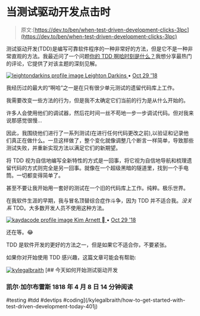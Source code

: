 # 当测试驱动开发点击时

> 原文:[https://dev.to/ben/when-test-driven-development-clicks-3lpc](https://dev.to/ben/when-test-driven-development-clicks-3lpc)

测试驱动开发(TDD)是编写可靠软件程序的一种非常好的方法，但是它不是一种非常直观的方法。我最近问了一个问题[你的 TDD 啊哈时刻是什么？](https://dev.to/ben/what-was-your-tdd-aha-moment-h5f)我想分享最热门的评论，它提供了对该主题的深刻见解。

[![leightondarkins profile image](../Images/e8e066e3840f220887f39a02077e5935.png) ](/leightondarkins) [ Leighton Darkins ](/leightondarkins) • [<time datetime="2018-10-29T14:28:25Z" class="date-short-year"> Oct 29 '18 </time>](https://dev.to/leightondarkins/comment/6e1f) 

我经历过的最大的“啊哈”之一是在只有很少单元测试的遗留代码库上工作。

我需要改变一些方法的行为，但是我不太确定它们当前的行为是从什么开始的。

许多人会使用他们的调试器，然后花时间一丝不苟地一步一步调试代码。但对我来说那感觉很慢...

因此，我围绕他们进行了一系列测试(在进行任何代码更改之前),以验证和记录他们真正在做什么。一旦这样做了，整个变化就像调整几个断言一样简单，导致那些测试失败，并重新实现方法以满足它们的新期望。

将 TDD 视为自信地编写全新特性的方式是一回事，将它视为自信地导航和梳理遗留代码的方式则完全是另一回事。就像在一个超级黑暗的隧道里，找到一个手电筒。一切都变得简单了。

甚至不要让我开始用一套好的测试在一个旧的代码库上工作。纯粹。极乐世界。

在我软件生涯的早期，我与冒名顶替综合症作斗争，因为 TDD 并不适合我。*没关系* TDD。大多数开发人员不使用这种方法。

[![kaydacode profile image](../Images/8ea90fd5d4f75191ce1c92a6982bff13.png) ](/kaydacode) [ Kim Arnett  ](/kaydacode) • [<time datetime="2018-10-29T17:06:31Z" class="date-short-year"> Oct 29 '18 </time>](https://dev.to/kaydacode/comment/6e36) 

还在等。😂

TDD 是软件开发的更好的方法之一，但是如果它不适合你，不要紧张。

如果你对开始使用 TDD 感兴趣，这篇文章可能会有帮助:

[![kylegalbraith](../Images/88a6312db831343b6c7c3b1b5bea970e.png)](/kylegalbraith) [## 今天如何开始测试驱动开发

### 凯尔·加尔布雷斯 1818 年 4 月 8 日 14 分钟阅读

#testing #tdd #devtips #coding](/kylegalbraith/how-to-get-started-with-test-driven-development-today-401j)